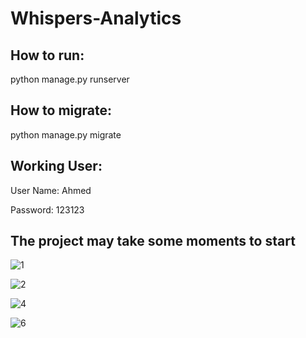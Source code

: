 # Whispers-Analytics


<h2> How to run: </h2> <p>

 <p>
python manage.py runserver
<p>

<h2>How to migrate: </h2> <p>

<p>
python manage.py migrate
<p>

<h2> Working User:</h2><p>
<p>
User Name: Ahmed 
<p>
Password: 123123
 
<p>

<h2> The project may take some moments to start</h2><p>
 

<p>

![1](https://user-images.githubusercontent.com/69677892/179063214-bb7af582-5e6b-435b-b695-74d0171e2ef1.png)
   
<p>

![2](https://user-images.githubusercontent.com/69677892/179063233-20724684-e71e-430a-ba17-bc455fc29573.png)

<p>

![4](https://user-images.githubusercontent.com/69677892/179065178-b7bd8213-cac2-4113-bbac-12fba10f4bf0.png)

<p>
  
![6](https://user-images.githubusercontent.com/69677892/179063307-4f4538c9-9fed-4c2d-be0e-3c811ecba51a.png)


<p>


